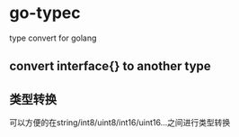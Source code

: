 # go-typec
type convert for golang

## convert interface{} to another type

## 类型转换
 可以方便的在string/int8/uint8/int16/uint16...之间进行类型转换
